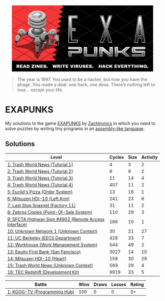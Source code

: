 <p align="center"><a href="https://store.steampowered.com/app/716490/EXAPUNKS/" target="_blank" rel="noopener noreferrer"><img src="assets/header.jpg" alt="EXAPUNKS logo"></a></p>

> The year is 1997. You used to be a hacker, but now you have the phage. You made a deal: one hack, one dose. There’s nothing left to lose… except your life.

# EXAPUNKS

My solutions to the game [EXAPUNKS](https://store.steampowered.com/app/716490/EXAPUNKS/) by [Zachtronics](https://www.zachtronics.com/) in which you need to solve puzzles by writing tiny programs in an [assembly-like language](https://steamcommunity.com/sharedfiles/filedetails/?id=1480557969).

## Solutions

<!-- EXA_START -->
| Level                                                                                                                       | Cycles | Size | Activity |
|-----------------------------------------------------------------------------------------------------------------------------|--------|------|----------|
| [1: Trash World News (Tutorial 1)](solutions/01-trash-world-news-tutorial-1)                                                | 4      | 3    | 2        |
| [2: Trash World News (Tutorial 2)](solutions/02-trash-world-news-tutorial-2)                                                | 9      | 9    | 2        |
| [3: Trash World News (Tutorial 3)](solutions/03-trash-world-news-tutorial-3)                                                | 11     | 14   | 4        |
| [4: Trash World News (Tutorial 4)](solutions/04-trash-world-news-tutorial-4)                                                | 407    | 11   | 2        |
| [5: Euclid's Pizza (Order System)](solutions/05-euclids-pizza-order-system)                                                 | 13     | 16   | 1        |
| [6: Mitsuzen HDI-10 (Left Arm)](solutions/06-mitsuzen-hdi-10-left-arm)                                                      | 241    | 23   | 6        |
| [7: Last Stop Snaxnet (Factory 11)](solutions/07-last-stop-snaxnet-factory-11)                                              | 31     | 11   | 2        |
| [8: Zebros Copies (Point-Of-Sale System)](solutions/08-zebros-copies-point-of-sale-system)                                  | 110    | 29   | 3        |
| [9: SFCTA Highway Sign #4902 (Remote Access Interface)](solutions/09-sfcta-highway-sign-4902-remote-access-interface)       | 166    | 10   | 1        |
| [10: Unknown Network 1 (Unknown Context)](solutions/10-unknown-network-1-unknown-context)                                   | 30     | 21   | 27       |
| [11: UC Berkeley (EECS Department)](solutions/11-uc-berkeley-eecs-department)                                               | 428    | 33   | 7        |
| [12: Workhouse (Work Management System)](solutions/12-workhouse-work-management-system)                                     | 544    | 49   | 2        |
| [13: Equity First Bank (San Fancisco)](solutions/13-equity-first-bank-san-fancisco)                                         | 3027   | 14   | 10       |
| [14: Mitsuzen HDI-10 (Heart)](solutions/14-mitsuzen-hdi-10-heart)                                                           | 158    | 30   | 29       |
| [15: Trash World News (Unknown Context)](solutions/15-trash-world-news-unknown-context)                                     | 569    | 29   | 4        |
| [16: TEC Redshift (Development Kit)](solutions/16-tec-redshift-development-kit)                                             | 9919   | 33   | 5        |

| Battle                                                                                                                     | Wins | Draws | Losses | Rating |
|----------------------------------------------------------------------------------------------------------------------------|------|-------|--------|--------|
| [1: KGOG-TV (Programming Hub)](battles/01-kgog-tv-programming-hub)                                                         | 100  | 0     | 0      | S+     |
<!-- EXA_END -->
